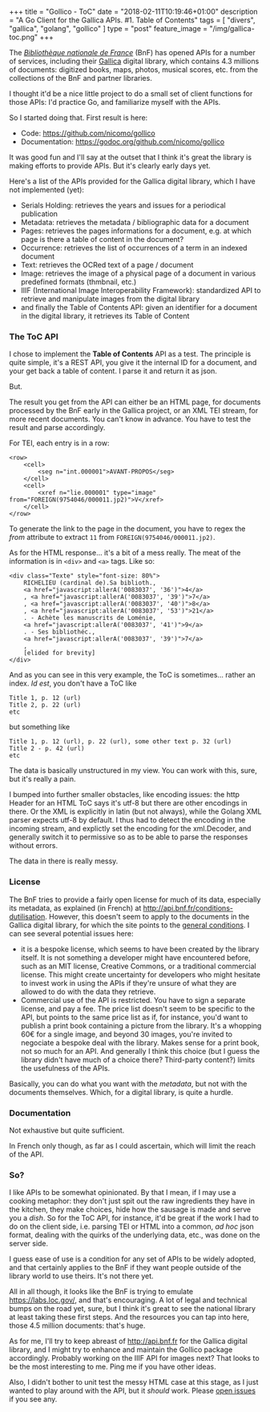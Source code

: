 +++
title = "Gollico - ToC"
date = "2018-02-11T10:19:46+01:00"
description = "A Go Client for the Gallica APIs. #1. Table of Contents"
tags = [ "divers", "gallica", "golang", "gollico" ]
type = "post"
feature_image = "/img/gallica-toc.png"
+++

The _[Bibliothèque nationale de France](http://www.bnf.fr/)_ (BnF) has opened APIs for a number of services, including their [Gallica](http://gallica.bnf.fr/) digital library, which contains 4.3 millions of documents: digitized books, maps, photos, musical scores, etc. from the collections of the BnF and partner libraries.

I thought it'd be a nice little project to do a small set of client functions for those APIs: I'd practice Go, and familiarize myself with the APIs.

So I started doing that. First result is here:

- Code: https://github.com/nicomo/gollico
- Documentation: https://godoc.org/github.com/nicomo/gollico

It was good fun and I'll say at the outset that I think it's great the library is making efforts to provide APIs. But it's clearly early days yet.

Here's a list of the APIs provided for the Gallica digital library, which I have not implemented (yet): 

- Serials Holding: retrieves the years and issues for a periodical publication
- Metadata: retrieves the metadata / bibliographic data for a document
- Pages: retrieves the pages informations for a document, e.g. at which page is there a table of content in the document?
- Occurrence: retrieves the list of occurrences of a term in an indexed document
- Text: retrieves the OCRed text of a page / document
- Image: retrieves the image of a physical page of a document in various predefined formats (thmbnail, etc.)
- IIIF (International Image Interoperability Framework): standardized API to retrieve and manipulate images from the digital library
- and finally the Table of Contents API: given an identifier for a document in the digital library, it retrieves its Table of Content

### The ToC API

I chose to implement the **Table of Contents** API as a test. The principle is quite simple, it's a REST API, you give it the internal ID for a document, and your get back a table of content. I parse it and return it as json.

But. 

The result you get from the API can either be an HTML page, for documents processed by the BnF early in the Gallica project, or an XML TEI stream, for more recent documents. You can't know in advance. You have to test the result and parse accordingly.

For TEI, each entry is in a row:

```
<row>
    <cell>
        <seg n="int.000001">AVANT-PROPOS</seg>
    </cell>
    <cell>
        <xref n="lie.000001" type="image" from="FOREIGN(9754046/000011.jp2)">V</xref>
    </cell>
</row>
```

To generate the link to the page in the document, you have to regex the _from_ attribute to extract ```11``` from ```FOREIGN(9754046/000011.jp2)```.

As for the HTML response... it's a bit of a mess really. The meat of the information is in ```<div>``` and ```<a>``` tags. Like so:

```
<div class="Texte" style="font-size: 80%">
    RICHELIEU (cardinal de).Sa biblioth., 
    <a href="javascript:allerA('0083037', '36')">4</a>
    , <a href="javascript:allerA('0083037', '39')">7</a>
    , <a href="javascript:allerA('0083037', '40')">8</a>
    , <a href="javascript:allerA('0083037', '53')">21</a>
    . - Achète les manuscrits de Loménie, 
    <a href="javascript:allerA('0083037', '41')">9</a>
    . - Ses bibliothéc., 
    <a href="javascript:allerA('0083037', '39')">7</a>
    , 
    [elided for brevity]    
</div>
```

And as you can see in this very example, the ToC is sometimes... rather an index. _Id est_, you don't have a ToC like 

```
Title 1, p. 12 (url)
Title 2, p. 22 (url)
etc
```

but something like 

```
Title 1, p. 12 (url), p. 22 (url), some other text p. 32 (url)
Title 2 - p. 42 (url)
etc
```

The data is basically unstructured in my view. You can work with this, sure, but it's really a pain.

I bumped into further smaller obstacles, like encoding issues: the http Header for an HTML ToC says it's utf-8 but there are other encodings in there. Or the XML is explicitly in latin (but not always), while the Golang XML parser expects utf-8 by default. I thus had to detect the encoding in the incoming stream, and explictly set the encoding for the xml.Decoder, and generally switch it to permissive so as to be able to parse the responses without errors.

The data in there is really messy.

### License

The BnF tries to provide a fairly open license for much of its data, especially its metadata, as explained (in French) at http://api.bnf.fr/conditions-dutilisation. However, this doesn't seem to apply to the documents in the Gallica digital library, for which the site points to the [general conditions](http://gallica.bnf.fr/html/und/conditions-dutilisation-des-contenus-de-gallica). I can see several potential issues here:

- it is a bespoke license, which seems to have been created by the library itself. It is not something a developer might have encountered before, such as an MIT license, Creative Commons, or a traditional commercial license. This might create uncertainty for developers who might hesitate to invest work in using the APIs if they're unsure of what they are allowed to do with the data they retrieve.
- Commercial use of the API is restricted. You have to sign a separate license, and pay a fee. The price list doesn't seem to be specific to the API, but points to the same price list as if, for instance, you'd want to publish a print book containing a picture from the library. It's a whopping 60€ for a single image, and beyond 30 images, you're invited to negociate a bespoke deal with the library. Makes sense for a print book, not so much for an API. And generally I think this choice (but I guess the library didn't have much of a choice there? Third-party content?) limits the usefulness of the APIs.

Basically, you can do what you want with the _metadata_, but not with the documents themselves. Which, for a digital library, is quite a hurdle.

### Documentation

Not exhaustive but quite sufficient.

In French only though, as far as I could ascertain, which will limit the reach of the API.

### So?

I like APIs to be somewhat opinionated. By that I mean, if I may use a cooking metaphor: they don't just spit out the raw ingredients they have in the kitchen, they make choices, hide how the sausage is made and serve you a _dish_. So for the ToC API, for instance, it'd be great if the work I had to do on the client side, i.e. parsing TEI or HTML into a common, _ad hoc_ json format, dealing with the quirks of the underlying data, etc., was done on the server side.

I guess ease of use is a condition for any set of APIs to be widely adopted, and that certainly applies to the BnF if they want people outside of the library world to use theirs. It's not there yet.

All in all though, it looks like the BnF is trying to emulate https://labs.loc.gov/, and that's encouraging. A lot of legal and technical bumps on the road yet, sure, but I think it's great to see the national library at least taking these first steps. And the resources you can tap into here, those 4.5 million documents: that's huge.

As for me, I'll try to keep abreast of http://api.bnf.fr for the Gallica digital library, and I might try to enhance and maintain the Gollico package accordingly. Probably working on the IIIF API for images next? That looks to be the most interesting to me. Ping me if you have other ideas.

Also, I didn't bother to unit test the messy HTML case at this stage, as I just wanted to play around with the API, but it _should_ work. Please [open issues](https://github.com/nicomo/gollico/issues) if you see any.